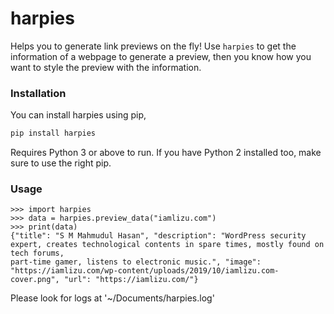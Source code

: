 # harpies
Helps you to generate link previews on the fly! Use `harpies` to get the information of a webpage to generate a preview, then you know how you want to style the preview with the information.

### Installation
You can install harpies using pip,
```sh
pip install harpies
```
 Requires Python 3 or above to run. If you have Python 2 installed too, make sure to use the right pip.

### Usage
```
>>> import harpies
>>> data = harpies.preview_data("iamlizu.com")
>>> print(data)
{"title": "S M Mahmudul Hasan", "description": "WordPress security expert, creates technological contents in spare times, mostly found on tech forums, 
part-time gamer, listens to electronic music.", "image": "https://iamlizu.com/wp-content/uploads/2019/10/iamlizu.com-cover.png", "url": "https://iamlizu.com/"}
```

Please look for logs at '~/Documents/harpies.log'